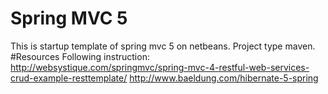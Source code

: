 # Spring MVC 5
This is startup template of spring mvc 5 on netbeans. Project type maven.
#Resources 
Following instruction: http://websystique.com/springmvc/spring-mvc-4-restful-web-services-crud-example-resttemplate/
http://www.baeldung.com/hibernate-5-spring
